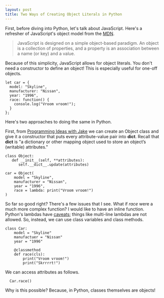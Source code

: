 ```yaml
---
layout: post
title: Two Ways of Creating Object Literals in Python
---
```

First, before diving into Python, let's talk about JavaScript. Here's a refresher of JavaScript's object model from the [MDN](https://developer.mozilla.org/en-US/docs/Web/JavaScript/Guide/Working_with_Objects). 

> JavaScript is designed on a simple object-based paradigm. An object is a collection of properties, and a property is an association between a name (or key) and a value.

Because of this simplicity, JavaScript allows for object literals. You don't need a constructor to define an object! This is especially useful for one-off objects.

    let car = {
      model: "Skyline",
      manufacturer: "Nissan",
      year: "1996",
      race: function() {
        console.log("Vroom vroom!");
      }
    };
    
Here's two approaches to doing the same in Python.

First, from [Programming Ideas with Jake](https://programmingideaswithjake.wordpress.com/2016/05/07/object-literals-in-python/) we can create an Object class and give it a constructor that puts every attribute-value pair into __dict__. Recall that __dict__ is "a dictionary or other mapping object used to store an object’s (writable) attributes."

    class Object:
       def __init__(self, **attributes):
          self.__dict__.update(attributes)
          
    car = Object(
        model = "Skyline",
        manufacturer = "Nissan",
        year = "1996",
        race = lambda: print("Vroom vroom!")
    )
   
So far so good right? There's a few issues that I see. What if *race* were a much more complex function? I would like to have an inline function. Python's lambdas have [caveats](https://www.artima.com/weblogs/viewpost.jsp?thread=147358); things like multi-line lambdas are not allowed. So, instead, we can use class variables and class methods.

    class Car:
        model = "Skyline"
        manufactuer = "Nissan"
        year = "1996"
        
        @classmethod
        def race(cls):
            print("Vroom vroom!")
            print("Skrrrrt!")
 
We can access attributes as follows. 
      
      Car.race()   
      
Why is this possible? Because, in Python, classes themselves are objects!
